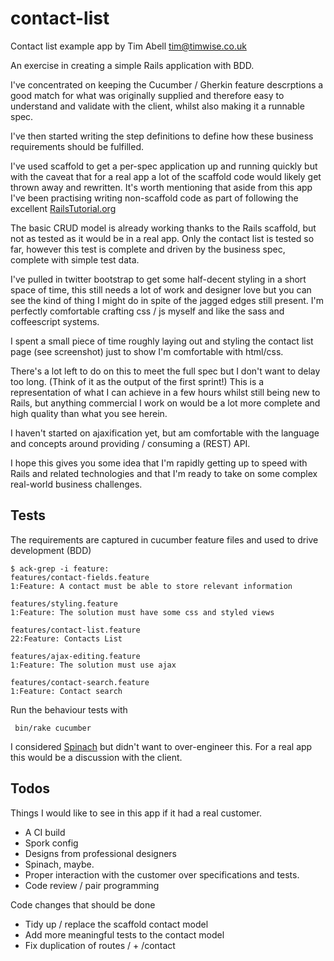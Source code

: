 contact-list
============

Contact list example app by Tim Abell <tim@timwise.co.uk>

An exercise in creating a simple Rails application with BDD.

I've concentrated on keeping the Cucumber / Gherkin feature descrptions a good match for what was originally supplied and therefore easy to understand and validate with the client, whilst also making it a runnable spec.

I've then started writing the step definitions to define how these business requirements should be fulfilled.

I've used scaffold to get a per-spec application up and running quickly but with the caveat that for a real app a lot of the scaffold code would likely get thrown away and rewritten. It's worth mentioning that aside from this app I've been practising writing non-scaffold code as part of following the excellent [RailsTutorial.org](http://railstutorial.org)

The basic CRUD model is already working thanks to the Rails scaffold, but not as tested as it would be in a real app. Only the contact list is tested so far, however this test is complete and driven by the business spec, complete with simple test data.

I've pulled in twitter bootstrap to get some half-decent styling in a short space of time, this still needs a lot of work and designer love but you can see the kind of thing I might do in spite of the jagged edges still present. I'm perfectly comfortable crafting css / js myself and like the sass and coffeescript systems.

I spent a small piece of time roughly laying out and styling the contact list page (see screenshot) just to show I'm comfortable with html/css.

There's a lot left to do on this to meet the full spec but I don't want to delay too long. (Think of it as the output of the first sprint!) This is a representation of what I can achieve in a few hours whilst still being new to Rails, but anything commercial I work on would be a lot more complete and high quality than what you see herein.

I haven't started on ajaxification yet, but am comfortable with the language and concepts around providing / consuming a (REST) API.

I hope this gives you some idea that I'm rapidly getting up to speed with Rails and related technologies and that I'm ready to take on some complex real-world business challenges.

Tests
-----

The requirements are captured in cucumber feature files and used to drive development (BDD)

	$ ack-grep -i feature:
	features/contact-fields.feature
	1:Feature: A contact must be able to store relevant information

	features/styling.feature
	1:Feature: The solution must have some css and styled views

	features/contact-list.feature
	22:Feature: Contacts List

	features/ajax-editing.feature
	1:Feature: The solution must use ajax

	features/contact-search.feature
	1:Feature: Contact search

Run the behaviour tests with

	 bin/rake cucumber

I considered [Spinach](http://codegram.github.io/spinach/) but didn't want to over-engineer this. For a real app this would be a discussion with the client.

Todos
-----
Things I would like to see in this app if it had a real customer.
* A CI build
* Spork config
* Designs from professional designers
* Spinach, maybe.
* Proper interaction with the customer over specifications and tests.
* Code review / pair programming

Code changes that should be done
* Tidy up / replace the scaffold contact model
* Add more meaningful tests to the contact model
* Fix duplication of routes / + /contact
